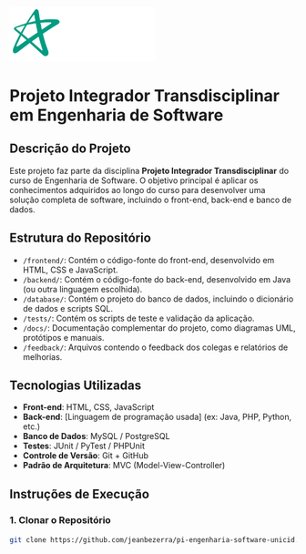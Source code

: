 <img src="https://github.com/jeanbezerra/pi-engenharia-software-unicid/blob/master/docs/imgs/unicid-logo.svg" alt="Logo da Empresa" width="256px" style="color: black;" />

# Projeto Integrador Transdisciplinar em Engenharia de Software

## Descrição do Projeto
Este projeto faz parte da disciplina **Projeto Integrador Transdisciplinar** do curso de Engenharia de Software. O objetivo principal é aplicar os conhecimentos adquiridos ao longo do curso para desenvolver uma solução completa de software, incluindo o front-end, back-end e banco de dados.

## Estrutura do Repositório

- `/frontend/`: Contém o código-fonte do front-end, desenvolvido em HTML, CSS e JavaScript.
- `/backend/`: Contém o código-fonte do back-end, desenvolvido em Java (ou outra linguagem escolhida).
- `/database/`: Contém o projeto do banco de dados, incluindo o dicionário de dados e scripts SQL.
- `/tests/`: Contém os scripts de teste e validação da aplicação.
- `/docs/`: Documentação complementar do projeto, como diagramas UML, protótipos e manuais.
- `/feedback/`: Arquivos contendo o feedback dos colegas e relatórios de melhorias.

## Tecnologias Utilizadas

- **Front-end**: HTML, CSS, JavaScript
- **Back-end**: [Linguagem de programação usada] (ex: Java, PHP, Python, etc.)
- **Banco de Dados**: MySQL / PostgreSQL
- **Testes**: JUnit / PyTest / PHPUnit
- **Controle de Versão**: Git + GitHub
- **Padrão de Arquitetura**: MVC (Model-View-Controller)

## Instruções de Execução

### 1. Clonar o Repositório
```bash
git clone https://github.com/jeanbezerra/pi-engenharia-software-unicid.git
```
